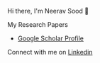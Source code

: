 Hi there, I'm Neerav Sood 👋

My Research Papers
- [Google Scholar Profile](https://scholar.google.com/citations?user=UlpgyzkAAAAJ&hl=en)

Connect with me on [Linkedin](https://www.linkedin.com/in/neeravsood/)
